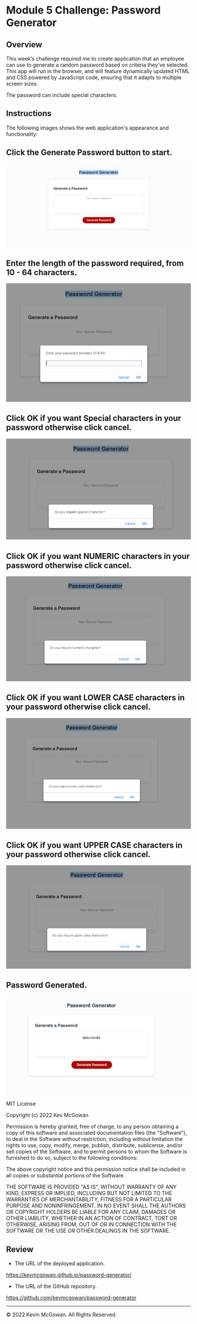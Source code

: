 # Module 5 Challenge: Password Generator

## Overview

This week’s challenge required me to create application that an employee can use to generate a random password based on criteria they’ve selected. This app will run in the browser, and will feature dynamically updated HTML and CSS powered by JavaScript code, ensuring that it adapts to multiple screen sizes.

The password can include special characters. 

## Instructions

The following images shows the web application's appearance and functionality:
## Click the Generate Password button to start.
![password generator demo](/assets/PG_01.png)
## Enter the length of the password required, from 10 - 64 characters. 
![Select the length of the password required, from 10 - 64 characters](/assets/PG_02.png)
## Click OK if you want Special characters in your password otherwise click cancel.
![Select OK if you want Special characters in your password othwise click cancel](/assets/PG_03.png)
## Click OK if you want NUMERIC characters in your password otherwise click cancel.
![Select OK if you want numeric characters in your password othwise click cancel](/assets/PG_04.png)
## Click OK if you want LOWER CASE characters in your password otherwise click cancel.
![Select OK if you want Lower Case characters in your password othwise click cancel](/assets/PG_05.png)
## Click OK if you want UPPER CASE characters in your password otherwise click cancel.
![Select OK if you want Upper Case characters in your password othwise click cancel](/assets/PG_06.png)
## Password Generated.
![Password Generated](/assets/PG_07.png)




MIT License

Copyright (c) 2022 Kev McGowan

Permission is hereby granted, free of charge, to any person obtaining a copy
of this software and associated documentation files (the "Software"), to deal
in the Software without restriction, including without limitation the rights
to use, copy, modify, merge, publish, distribute, sublicense, and/or sell
copies of the Software, and to permit persons to whom the Software is
furnished to do so, subject to the following conditions:

The above copyright notice and this permission notice shall be included in all
copies or substantial portions of the Software.

THE SOFTWARE IS PROVIDED "AS IS", WITHOUT WARRANTY OF ANY KIND, EXPRESS OR
IMPLIED, INCLUDING BUT NOT LIMITED TO THE WARRANTIES OF MERCHANTABILITY,
FITNESS FOR A PARTICULAR PURPOSE AND NONINFRINGEMENT. IN NO EVENT SHALL THE
AUTHORS OR COPYRIGHT HOLDERS BE LIABLE FOR ANY CLAIM, DAMAGES OR OTHER
LIABILITY, WHETHER IN AN ACTION OF CONTRACT, TORT OR OTHERWISE, ARISING FROM,
OUT OF OR IN CONNECTION WITH THE SOFTWARE OR THE USE OR OTHER DEALINGS IN THE
SOFTWARE.

## Review

* The URL of the deployed application.

https://kevmcgowan.github.io/password-generator/

* The URL of the GitHub repository. 

https://github.com/kevmcgowan/password-generator

---

© 2022 Kevin McGowan. All Rights Reserved.
